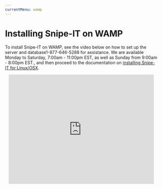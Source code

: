 ```yaml
---
currentMenu: wamp
---
```


# Installing Snipe-IT on WAMP

To install Snipe-IT on WAMP, see the video below on how to set up the server and database1-877-646-5288 for assistance. We are available Monday to Saturday, 7:00am - 11:00pm EST, as well as Sunday from 9:00am - 8:00pm EST., and then proceed to the documentation on [installing Snipe-IT for Linux/OSX](linux-osx.html).

<center><iframe src="https://www.youtube.com/embed/DqEdTWjSnAQ?rel=0" width="480" height="360" frameborder="0" allowfullscreen="allowfullscreen"></iframe></center>
